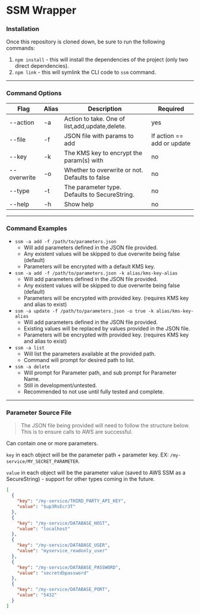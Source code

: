 # SSM Wrapper
### Installation
Once this repository is cloned down, be sure to run the following commands:
1. `npm install` - this will install the dependencies of the project (only two direct dependencies).
1. `npm link` - this will symlink the CLI code to `ssm` command.

---

### Command Options

| Flag | Alias | Description | Required |
| ----- | ----- | ----------- | -------- |
| --action | -a | Action to take. One of list,add,update,delete. | yes |
| --file | -f | JSON file with params to add | If action == add or update |
| --key | -k | The KMS key to encrypt the param(s) with | no |
| --overwrite | -o | Whether to overwrite or not. Defaults to false | no |
| --type | -t | The parameter type. Defaults to SecureString. | no |
| --help | -h | Show help | no |

---

### Command Examples
* `ssm -a add -f /path/to/parameters.json`
    * Will add parameters defined in the JSON file provided. 
    * Any existent values will be skipped to due overwrite being false (default)
    * Parameters will be encrypted with a default KMS key.
* `ssm -a add -f /path/to/parameters.json -k alias/kms-key-alias`
    * Will add parameters defined in the JSON file provided. 
    * Any existent values will be skipped to due overwrite being false (default)
    * Parameters will be encrypted with provided key. (requires KMS key and alias to exist)
* `ssm -a update -f /path/to/parameters.json -o true -k alias/kms-key-alias`
    * Will add parameters defined in the JSON file provided. 
    * Existing values will be replaced by values provided in the JSON file.
    * Parameters will be encrypted with provided key. (requires KMS key and alias to exist)
* `ssm -a list`
    * Will list the parameters available at the provided path.
    * Command will prompt for desired path to list.
* `ssm -a delete`
    * Will prompt for Parameter path, and sub prompt for Parameter Name.
    * Still in development/untested.
    * Recommended to not use until fully tested and complete.

---

### Parameter Source File
> The JSON file being provided will need to follow the structure below.<br>This is to ensure calls to AWS are successful.

Can contain one or more parameters.

`key` in each object will be the parameter path + parameter key. EX: `/my-service/MY_SECRET_PARAMETER`.

`value` in each object will be the parameter value (saved to AWS SSM as a SecureString) - support for other types coming in the future.
```json
[
  {
    "key": "/my-service/THIRD_PARTY_API_KEY",
    "value": "$up3RsEcr3T"
  },
  {
    "key": "/my-service/DATABASE_HOST",
    "value": "localhost"
  },
  {
    "key": "/my-service/DATABASE_USER",
    "value": "myservice_readonly_user"
  },
  {
    "key": "/my-service/DATABASE_PASSWORD",
    "value": "secretdbpassword"
  },
  {
    "key": "/my-service/DATABASE_PORT",
    "value": "5432"
  }
]
```
